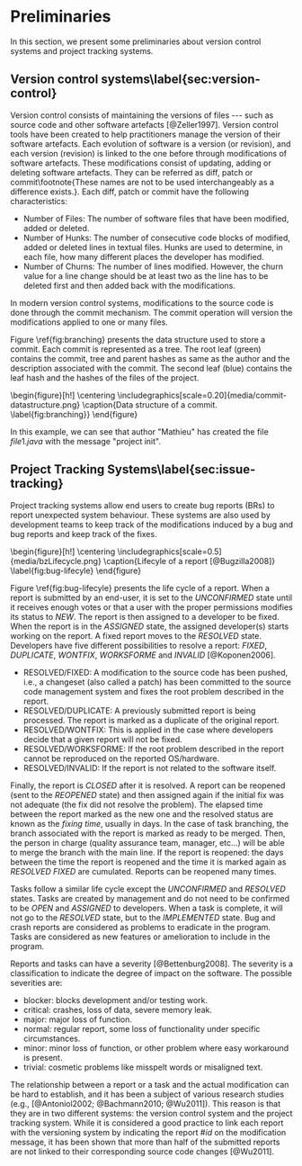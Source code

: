 # Preliminaries

In this section, we present some preliminaries about version control systems and project tracking systems.

## Version control systems\label{sec:version-control}

Version control consists of maintaining the versions of files --- such as source code and other software artefacts [@Zeller1997]. Version control tools have been created to help practitioners manage the version of their software artefacts.
Each evolution of software is a version (or revision), and each version (revision) is linked to the one before through modifications of software artefacts.
These modifications consist of updating, adding or deleting software artefacts.
They can be referred as diff, patch or commit\footnote{These names are not to be used interchangeably as a difference exists.}.
Each diff, patch or commit have the following characteristics:


- Number of Files: The number of software files that have been modified, added or deleted.
- Number of Hunks: The number of consecutive code blocks of modified, added or deleted lines in textual files. Hunks are used to determine, in each file, how many different places the developer has modified.
- Number of Churns:  The number of lines modified. However, the churn value for a line change should be at least two as the line has to be deleted first and then added back with the modifications.

In modern version control systems, modifications to the source code is done through the commit mechanism.
The commit operation will version the modifications applied to one or many files.

Figure \ref{fig:branching} presents the data structure used to store a commit.
Each commit is represented as a tree.
The root leaf (green) contains the commit, tree and parent hashes as same as the author and the description associated with the commit.
The second leaf (blue) contains the leaf hash and the hashes of the files of the project.

\begin{figure}[h!]
  \centering
    \includegraphics[scale=0.20]{media/commit-datastructure.png}
    \caption{Data structure of a commit.
    \label{fig:branching}}
\end{figure}

In this example, we can see that author "Mathieu" has created the file $file1.java$ with the message "project init".

## Project Tracking Systems\label{sec:issue-tracking}

Project tracking systems allow end users to create bug reports (BRs) to report unexpected system behaviour.
These systems are also used by development teams to keep track of the modifications induced by a bug and bug reports and keep track of the fixes.

\begin{figure}[h!]
	\centering
	\includegraphics[scale=0.5]{media/bzLifecycle.png}
	\caption{Lifecyle of a report [@Bugzilla2008]}
	\label{fig:bug-lifecyle}
\end{figure}


Figure \ref{fig:bug-lifecyle} presents the life cycle of a report.
When a report is submitted by an end-user, it is set to the *UNCONFIRMED* state until it receives enough votes or that a user with the proper permissions modifies its status to *NEW*.
The report is then assigned to a developer to be fixed.
When the report is in the *ASSIGNED* state, the assigned developer(s) starts working on the report.
A fixed report moves to the *RESOLVED* state. Developers have five different possibilities to resolve a report: *FIXED*, *DUPLICATE*, *WONTFIX*, *WORKSFORME* and *INVALID* [@Koponen2006].


- RESOLVED/FIXED: A modification to the source code has been pushed, i.e., a changeset (also called a patch) has been committed to the source code management system and fixes the root problem described in the report.
- RESOLVED/DUPLICATE: A previously submitted report is being processed. The report is marked as a duplicate of the original report.
- RESOLVED/WONTFIX: This is applied in the case where developers decide that a given report will not be fixed.
- RESOLVED/WORKSFORME: If the root problem described in the report cannot be reproduced on the reported OS/hardware.
- RESOLVED/INVALID: If the report is not related to the software itself.


Finally, the report is *CLOSED* after it is resolved.
A report can be reopened (sent to the *REOPENED* state) and then assigned again if the initial fix was not adequate (the fix did not resolve the problem).
The elapsed time between the report marked as the new one and the resolved status are known as the *fixing time*, usually in days.
In the case of task branching, the branch associated with the report is marked as ready to be merged.
Then, the person in charge (quality assurance team, manager, etc...) will be able to merge the branch with the main line.
If the report is reopened: the days between the time the report is reopened and the time it is marked again as *RESOLVED FIXED* are cumulated.
Reports can be reopened many times.

Tasks follow a similar life cycle except the *UNCONFIRMED* and *RESOLVED* states.
Tasks are created by management and do not need to be confirmed to be *OPEN* and *ASSIGNED* to developers.
When a task is complete, it will not go to the *RESOLVED* state, but to the *IMPLEMENTED* state.
Bug and crash reports are considered as problems to eradicate in the program.
Tasks are considered as new features or amelioration to include in the program.

Reports and tasks can have a severity [@Bettenburg2008].
The severity is a classification to indicate the degree of impact on the software.
The possible severities are:


- blocker: blocks development and/or testing work.
- critical: crashes, loss of data, severe memory leak.
- major: major loss of function.
- normal: regular report, some loss of functionality under specific circumstances.
- minor: minor loss of function, or other problem where easy workaround is present.
- trivial: cosmetic problems like misspelt words or misaligned text.

The relationship between a report or a task and the actual modification can be hard to establish, and it has been a subject of various research studies (e.g., [@Antoniol2002; @Bachmann2010; @Wu2011]).
This reason is that they are in two different systems: the version control system and the project tracking system.
While it is considered a good practice to link each report with the versioning system by indicating the report $\#id$ on the modification message, it has been shown that more than half of the submitted reports are not linked to their corresponding source code changes [@Wu2011].

